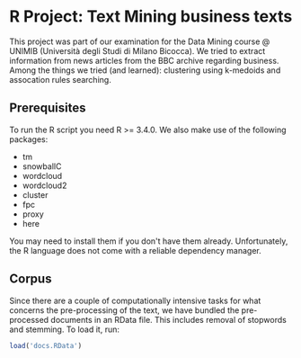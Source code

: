 # R Project: Text Mining business texts

This project was part of our examination for the Data Mining course @ UNIMIB (Università degli Studi di Milano Bicocca).
We tried to extract information from news articles from the BBC archive regarding business.
Among the things we tried (and learned): clustering using k-medoids and assocation rules searching.

## Prerequisites
To run the R script you need R >= 3.4.0.
We also make use of the following packages:

- tm
- snowballC
- wordcloud
- wordcloud2
- cluster
- fpc
- proxy
- here

You may need to install them if you don't have them already. Unfortunately, the R language does not come with a reliable dependency manager.

## Corpus

Since there are a couple of computationally intensive tasks for what concerns the pre-processing of the text, we have bundled the pre-processed documents in an RData file. This includes removal of stopwords and stemming.
To load it, run:

```r
load('docs.RData')
```
